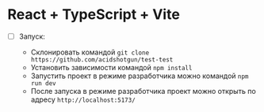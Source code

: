 # React + TypeScript + Vite

- [ ] Запуск:

  + Склонировать командой `git clone https://github.com/acidshotgun/test-test`
  + Установить зависимости командой `npm install`
  + Запустить проект в режиме разработчика можно  командой `npm run dev`
  + После запуска в режиме разработчика проект можно открыть по адресу `http://localhost:5173/`
     


